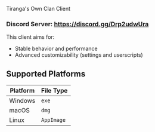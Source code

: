 Tiranga's Own Clan Client

### Discord Server: https://discord.gg/Drp2udwUra

This client aims for:
- Stable behavior and performance
- Advanced customizability (settings and userscripts)

## Supported Platforms
| Platform | File Type |
|-|-|
| Windows | `exe` |
| macOS | `dmg` |
| Linux | `AppImage` |